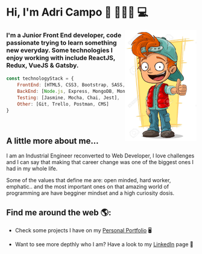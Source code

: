 # Hi, I'm Adri Campo 👋 👨🏼‍🦰 💻


<img src="niño_pelirojo.jpg" alt="caricatura de un chico pelirojo" width="190px" height="295px" align="right">

### I'm a Junior Front End developer, code passionate trying to learn something new everyday. Some technologies I enjoy working with include ReactJS, Redux, VueJS & Gatsby. 

```javascript
const technologyStack = { 
    FrontEnd: [HTML5, CSS3, Bootstrap, SASS, Javascript, React, Redux, Vue, Gatsby],
    BackEnd: [Node.js, Express, MongoDB, Mongoose, REST API, GraphQL],
    Testing: [Jasmine, Mocha, Chai, Jest],
    Other: [Git, Trello, Postman, CMS]
}
```

</br>

## A little more about me...

I am an Industrial Engineer reconverted to Web Developer, I love challenges and I can say that making that career change was one of the biggest ones I had in my whole life. 

Some of the values that define me are: open minded, hard worker, emphatic.. and the most important ones on that amazing world of programming are have begginer mindset and a high curiosity dosis. 

## Find me around the web 🌎:

- Check some projects I have on my <a href="https://adricampo.netlify.app/">Personal Portfolio</a> 🖥

- Want to see more depthly who I am? Have a look to my <a href="https://www.linkedin.com/in/adricampo/">LinkedIn</a> page 💼
